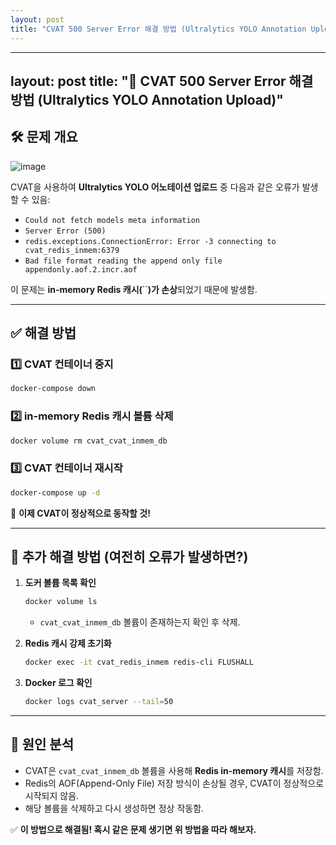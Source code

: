 ```yaml
---
layout: post
title: "CVAT 500 Server Error 해결 방법 (Ultralytics YOLO Annotation Upload)"
---
```


---

## layout: post title: "🚀 CVAT 500 Server Error 해결 방법 (Ultralytics YOLO Annotation Upload)"

## 🛠️ 문제 개요
![image](https://github.com/user-attachments/assets/ea29d0bd-a480-484b-9d0b-bdda6c4b9d3d)


CVAT을 사용하여 **Ultralytics YOLO 어노테이션 업로드** 중 다음과 같은 오류가 발생할 수 있음:

- `Could not fetch models meta information`
- `Server Error (500)`
- `redis.exceptions.ConnectionError: Error -3 connecting to cvat_redis_inmem:6379`
- `Bad file format reading the append only file appendonly.aof.2.incr.aof`

이 문제는 **in-memory Redis 캐시(**``**)가 손상**되었기 때문에 발생함.

---

## ✅ 해결 방법

### 1️⃣ CVAT 컨테이너 중지

```sh
docker-compose down
```

### 2️⃣ in-memory Redis 캐시 볼륨 삭제

```sh
docker volume rm cvat_cvat_inmem_db
```

### 3️⃣ CVAT 컨테이너 재시작

```sh
docker-compose up -d
```

🚀 **이제 CVAT이 정상적으로 동작할 것!**

---

## 🔄 추가 해결 방법 (여전히 오류가 발생하면?)

1. **도커 볼륨 목록 확인**

   ```sh
   docker volume ls
   ```

   - `cvat_cvat_inmem_db` 볼륨이 존재하는지 확인 후 삭제.

2. **Redis 캐시 강제 초기화**

   ```sh
   docker exec -it cvat_redis_inmem redis-cli FLUSHALL
   ```

3. **Docker 로그 확인**

   ```sh
   docker logs cvat_server --tail=50
   ```

---

## 📌 원인 분석

- CVAT은 `cvat_cvat_inmem_db` 볼륨을 사용해 **Redis in-memory 캐시**를 저장함.
- Redis의 AOF(Append-Only File) 저장 방식이 손상될 경우, CVAT이 정상적으로 시작되지 않음.
- 해당 볼륨을 삭제하고 다시 생성하면 정상 작동함.

✅ **이 방법으로 해결됨! 혹시 같은 문제 생기면 위 방법을 따라 해보자.**

